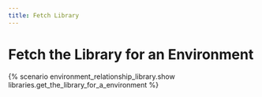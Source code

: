 ```yaml
---
title: Fetch Library
---
```


# Fetch the Library for an Environment

{% scenario environment_relationship_library.show libraries.get_the_library_for_a_environment %}
